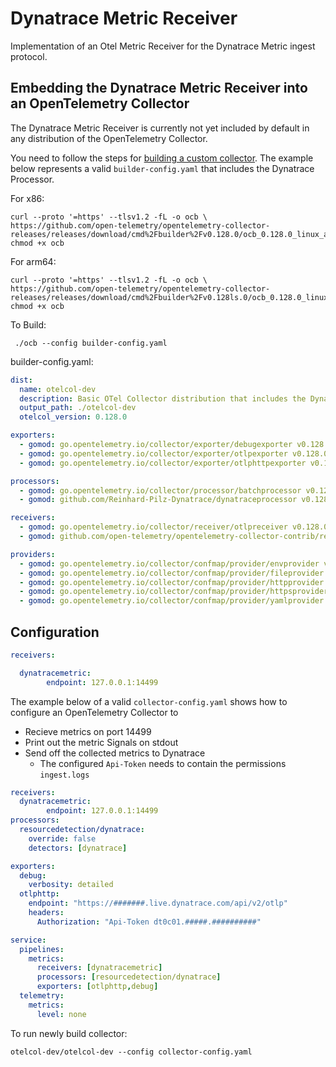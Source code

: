 # Dynatrace Metric Receiver
Implementation of an Otel Metric Receiver for the Dynatrace Metric ingest protocol.



## Embedding the Dynatrace Metric Receiver into an OpenTelemetry Collector

The Dynatrace Metric Receiver is currently not yet included by default in any distribution of the OpenTelemetry Collector.

You need to follow the steps for [building a custom collector](https://opentelemetry.io/docs/collector/custom-collector/). The example below represents a valid `builder-config.yaml` that includes the Dynatrace Processor.


For x86:
```
curl --proto '=https' --tlsv1.2 -fL -o ocb \
https://github.com/open-telemetry/opentelemetry-collector-releases/releases/download/cmd%2Fbuilder%2Fv0.128.0/ocb_0.128.0_linux_amd64
chmod +x ocb
```
For arm64:
```
curl --proto '=https' --tlsv1.2 -fL -o ocb \
https://github.com/open-telemetry/opentelemetry-collector-releases/releases/download/cmd%2Fbuilder%2Fv0.128ls.0/ocb_0.128.0_linux_arm64
chmod +x ocb
```
To Build:
```
 ./ocb --config builder-config.yaml 
```

builder-config.yaml:
```yaml
dist:
  name: otelcol-dev
  description: Basic OTel Collector distribution that includes the Dynatrace Processor
  output_path: ./otelcol-dev
  otelcol_version: 0.128.0

exporters:
  - gomod: go.opentelemetry.io/collector/exporter/debugexporter v0.128.0
  - gomod: go.opentelemetry.io/collector/exporter/otlpexporter v0.128.0
  - gomod: go.opentelemetry.io/collector/exporter/otlphttpexporter v0.128.0

processors:
  - gomod: go.opentelemetry.io/collector/processor/batchprocessor v0.128.0
  - gomod: github.com/Reinhard-Pilz-Dynatrace/dynatraceprocessor v0.128.3

receivers:
  - gomod: go.opentelemetry.io/collector/receiver/otlpreceiver v0.128.0
  - gomod: github.com/open-telemetry/opentelemetry-collector-contrib/receiver/filelogreceiver v0.128.0

providers:
  - gomod: go.opentelemetry.io/collector/confmap/provider/envprovider v1.18.0
  - gomod: go.opentelemetry.io/collector/confmap/provider/fileprovider v1.18.0
  - gomod: go.opentelemetry.io/collector/confmap/provider/httpprovider v1.18.0
  - gomod: go.opentelemetry.io/collector/confmap/provider/httpsprovider v1.18.0
  - gomod: go.opentelemetry.io/collector/confmap/provider/yamlprovider v1.18.0
```

## Configuration

```yaml
receivers:

  dynatracemetric:
        endpoint: 127.0.0.1:14499
```

The example below of a valid `collector-config.yaml` shows how to configure an OpenTelemetry Collector to
* Recieve metrics on port 14499
* Print out the metric Signals on stdout
* Send off the collected metrics to Dynatrace
  - The configured `Api-Token` needs to contain the permissions `ingest.logs`

```yaml
receivers:
  dynatracemetric:
        endpoint: 127.0.0.1:14499
processors:
  resourcedetection/dynatrace:
    override: false
    detectors: [dynatrace]

exporters:
  debug:
    verbosity: detailed
  otlphttp:
    endpoint: "https://#######.live.dynatrace.com/api/v2/otlp"
    headers:
      Authorization: "Api-Token dt0c01.#####.##########"

service:
  pipelines:
    metrics:
      receivers: [dynatracemetric]
      processors: [resourcedetection/dynatrace]
      exporters: [otlphttp,debug]
  telemetry:
    metrics:
      level: none

```

To run newly build collector:

```
otelcol-dev/otelcol-dev --config collector-config.yaml
```

